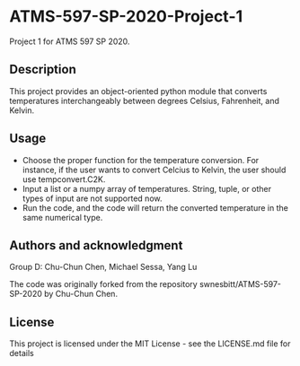 # ATMS-597-SP-2020-Project-1
Project 1 for ATMS 597 SP 2020.

## Description 
This project provides an object-oriented python module that converts temperatures interchangeably between degrees Celsius, Fahrenheit, and Kelvin.

## Usage
*  Choose the proper function for the temperature conversion. For instance, if the user wants to convert Celcius to Kelvin, the user should use tempconvert.C2K.
*  Input a list or a numpy array of temperatures. String, tuple, or other types of input are not supported now.
*  Run the code, and the code will return the converted temperature in the same numerical type.

## Authors and acknowledgment
Group D: Chu-Chun Chen, Michael Sessa, Yang Lu

The code was originally forked from the repository swnesbitt/ATMS-597-SP-2020 by Chu-Chun Chen.

## License
This project is licensed under the MIT License - see the LICENSE.md file for details

